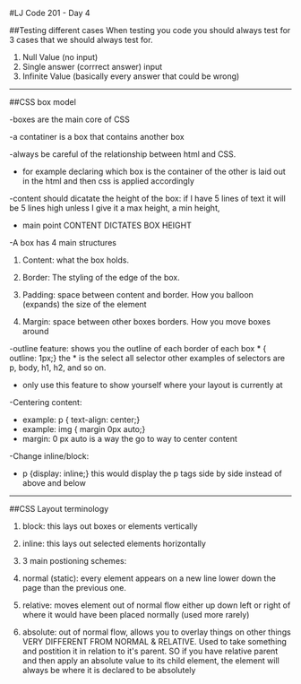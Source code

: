 #LJ Code 201 - Day 4

##Testing different cases
When testing you code you should always test for 3 cases that we should always test for.

1. Null Value (no input)
2. Single answer (corrrect answer) input
3. Infinite Value (basically every answer that could be wrong)

---
##CSS box model

-boxes are the main core of CSS

-a contatiner is a box that contains another box

-always be careful of the relationship between html and CSS.

- for example declaring which box is the container of the other is laid out in the html and then css is applied accordingly

-content should dicatate the height of the box: if I have 5 lines of text it will be 5 lines high unless I give it a max height, a min height, 

- main point CONTENT DICTATES BOX HEIGHT

-A box has 4 main structures

1. Content: what the box holds.

2. Border: The styling of the edge of the box. 

3. Padding: space between content and border. How you balloon (expands) the size of the element
4. Margin: space between other boxes borders. How you move boxes around

-outline feature: shows you the outline of each border of each box * { outline: 1px;} the * is the select all selector other examples of selectors are p, body, h1, h2, and so on.
- only use this feature to show yourself where your layout is currently at

-Centering content: 

- example: p { text-align: center;}
- example: img { margin 0px auto;}
- margin: 0 px auto is a way the go to way to center content

-Change inline/block:

- p {display: inline;} this would display the p tags side by side instead of above and below



---

##CSS Layout terminology

1. block: this lays out boxes or elements vertically
2. inline: this lays out selected elements horizontally
3. 3 main postioning schemes:

4. normal (static): every element appears on a new line lower down the page than the previous one.

5. relative: moves element out of normal flow either up down left or right of where it would have been placed normally (used more rarely)

6. absolute: out of normal flow, allows you to overlay things on other things VERY DIFFERENT FROM NORMAL & RELATIVE. Used to take something and postition it in relation to it's parent. SO if you have relative parent and then apply an absolute value to its child element, the element will always be where it is declared to be absolutely 
